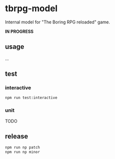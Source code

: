 # tbrpg-model
Internal model for "The Boring RPG reloaded" game.

**IN PROGRESS**

## usage
...


## test

### interactive
```sh
npm run test:interactive
```

### unit
TODO


## release
```sh
npm run np patch
npm run np minor
```
